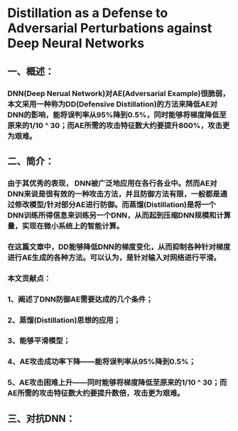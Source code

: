 # Distillation as a Defense to Adversarial Perturbations against Deep Neural Networks

## 一、概述：

### DNN(Deep Nerual Network)对AE(Adversarial Example)很脆弱，本文采用一种称为DD(Defensive Distillation)的方法来降低AE对DNN的影响，能将误判率从95%降到0.5%，同时能够将梯度降低至原来的1/10 ^ 30；而AE所需的攻击特征数大约要提升800%，攻击更为艰难。

## 二、简介：

### 由于其优秀的表现， DNN被广泛地应用在各行各业中。然而AE对DNN来说是很有效的一种攻击方法，并且防御方法有限，一般都是通过修改模型/针对部分AE进行防御。而蒸馏(Distillation)是将一个DNN训练所得信息来训练另一个DNN，从而起到压缩DNN规模和计算量，实现在微小系统上的智能计算。

### 在这篇文章中，DD能够降低DNN的梯度变化，从而抑制各种针对梯度进行AE生成的各种方法。可以认为，是针对输入对网络进行平滑。

### 本文贡献点：
### 1、阐述了DNN防御AE需要达成的几个条件；
### 2、蒸馏(Distillation)思想的应用；
### 3、能够平滑模型；
### 4、AE攻击成功率下降——能将误判率从95%降到0.5%；
### 5、AE攻击困难上升——同时能够将梯度降低至原来的1/10 ^ 30；而AE所需的攻击特征数大约要提升数倍，攻击更为艰难。

## 三、对抗DNN：
